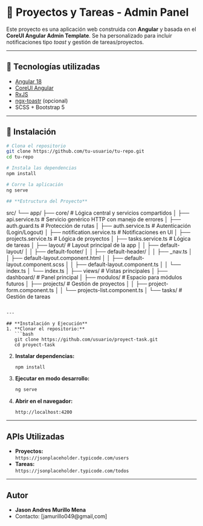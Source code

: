 # 🧩 Proyectos y Tareas - Admin Panel

Este proyecto es una aplicación web construida con **Angular** y basada en el **CoreUI Angular Admin Template**. Se ha personalizado para incluir notificaciones tipo _toast_ y gestión de tareas/proyectos.

---

## 🚀 Tecnologías utilizadas

- [Angular 18](https://angular.io/)
- [CoreUI Angular](https://coreui.io/angular/)
- [RxJS](https://rxjs.dev/)
- [ngx-toastr](https://www.npmjs.com/package/ngx-toastr) (opcional)
- SCSS + Bootstrap 5

---

## 🔧 Instalación

```bash
# Clona el repositorio
git clone https://github.com/tu-usuario/tu-repo.git
cd tu-repo

# Instala las dependencias
npm install

# Corre la aplicación
ng serve

## **Estructura del Proyecto**
```
src/
└── app/
    ├── core/                     # Lógica central y servicios compartidos
    │   ├── api.service.ts        # Servicio genérico HTTP con manejo de errores
    │   ├── auth.guard.ts         # Protección de rutas
    │   ├── auth.service.ts       # Autenticación (Login/Logout)
    │   ├── notification.service.ts # Notificaciones en UI
    │   ├── projects.service.ts   # Lógica de proyectos
    │   ├── tasks.service.ts      # Lógica de tareas
    │   ├── layout/               # Layout principal de la app
    │   │   ├── default-layout/
    │   │   ├── default-footer/
    │   │   ├── default-header/
    │   │   ├── _nav.ts
    │   │   ├── default-layout.component.html
    │   │   ├── default-layout.component.scss
    │   │   ├── default-layout.component.ts
    │   │   └── index.ts
    │   └── index.ts
    │
    ├── views/                    # Vistas principales
    │   ├── dashboard/           # Panel principal
    │   ├── modulos/             # Espacio para módulos futuros
    │   ├── projects/            # Gestión de proyectos
    │   │   ├── project-form.component.ts
    │   │   └── projects-list.component.ts
    │   └── tasks/               # Gestión de tareas
```

---

## **Instalación y Ejecución**
1. **Clonar el repositorio:**
   ```bash
   git clone https://github.com/usuario/proyect-task.git
   cd proyect-task
   ```
2. **Instalar dependencias:**
   ```bash
   npm install
   ```
3. **Ejecutar en modo desarrollo:**
   ```bash
   ng serve
   ```
4. **Abrir en el navegador:**  
   ```
   http://localhost:4200
   ```


---

## **APIs Utilizadas**
- **Proyectos:**  
  `https://jsonplaceholder.typicode.com/users`  
- **Tareas:**  
  `https://jsonplaceholder.typicode.com/todos`

---

## **Autor**
- **Jason Andres Murillo Mena**
- Contacto: [jamurillo049@gmail,com]
